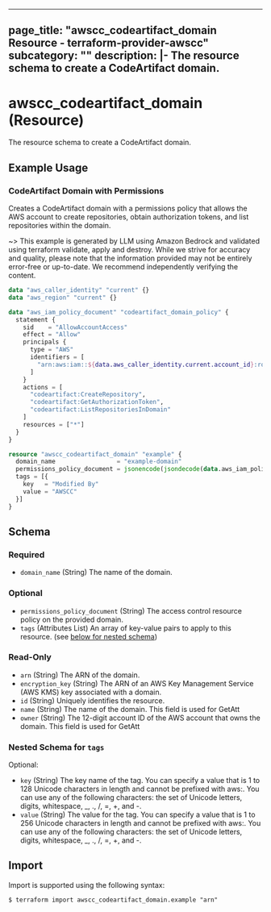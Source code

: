 
---
page_title: "awscc_codeartifact_domain Resource - terraform-provider-awscc"
subcategory: ""
description: |-
  The resource schema to create a CodeArtifact domain.
---

# awscc_codeartifact_domain (Resource)

The resource schema to create a CodeArtifact domain.

## Example Usage

### CodeArtifact Domain with Permissions

Creates a CodeArtifact domain with a permissions policy that allows the AWS account to create repositories, obtain authorization tokens, and list repositories within the domain.

~> This example is generated by LLM using Amazon Bedrock and validated using terraform validate, apply and destroy. While we strive for accuracy and quality, please note that the information provided may not be entirely error-free or up-to-date. We recommend independently verifying the content.

```terraform
data "aws_caller_identity" "current" {}
data "aws_region" "current" {}

data "aws_iam_policy_document" "codeartifact_domain_policy" {
  statement {
    sid    = "AllowAccountAccess"
    effect = "Allow"
    principals {
      type = "AWS"
      identifiers = [
        "arn:aws:iam::${data.aws_caller_identity.current.account_id}:root"
      ]
    }
    actions = [
      "codeartifact:CreateRepository",
      "codeartifact:GetAuthorizationToken",
      "codeartifact:ListRepositoriesInDomain"
    ]
    resources = ["*"]
  }
}

resource "awscc_codeartifact_domain" "example" {
  domain_name                 = "example-domain"
  permissions_policy_document = jsonencode(jsondecode(data.aws_iam_policy_document.codeartifact_domain_policy.json))
  tags = [{
    key   = "Modified By"
    value = "AWSCC"
  }]
}
```

<!-- schema generated by tfplugindocs -->
## Schema

### Required

- `domain_name` (String) The name of the domain.

### Optional

- `permissions_policy_document` (String) The access control resource policy on the provided domain.
- `tags` (Attributes List) An array of key-value pairs to apply to this resource. (see [below for nested schema](#nestedatt--tags))

### Read-Only

- `arn` (String) The ARN of the domain.
- `encryption_key` (String) The ARN of an AWS Key Management Service (AWS KMS) key associated with a domain.
- `id` (String) Uniquely identifies the resource.
- `name` (String) The name of the domain. This field is used for GetAtt
- `owner` (String) The 12-digit account ID of the AWS account that owns the domain. This field is used for GetAtt

<a id="nestedatt--tags"></a>
### Nested Schema for `tags`

Optional:

- `key` (String) The key name of the tag. You can specify a value that is 1 to 128 Unicode characters in length and cannot be prefixed with aws:. You can use any of the following characters: the set of Unicode letters, digits, whitespace, _, ., /, =, +, and -.
- `value` (String) The value for the tag. You can specify a value that is 1 to 256 Unicode characters in length and cannot be prefixed with aws:. You can use any of the following characters: the set of Unicode letters, digits, whitespace, _, ., /, =, +, and -.

## Import

Import is supported using the following syntax:

```shell
$ terraform import awscc_codeartifact_domain.example "arn"
```
